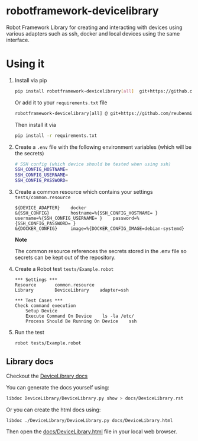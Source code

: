 # robotframework-devicelibrary

Robot Framework Library for creating and interacting with devices using various adapters such as ssh, docker and local devices using the same interface.

# Using it

1. Install via pip

    ```sh
    pip install robotframework-devicelibrary[all]  git+https://github.com/reubenmiller/robotframework-devicelibrary.git@0.24.4
    ```

    Or add it to your `requirements.txt` file

    ```sh
    robotframework-devicelibrary[all] @ git+https://github.com/reubenmiller/robotframework-devicelibrary.git@0.24.4
    ```

    Then install it via

    ```sh
    pip install -r requirements.txt
    ```

2. Create a `.env` file with the following environment variables (which will be the secrets)

    ```sh
    # SSH config (which device should be tested when using ssh)
    SSH_CONFIG_HOSTNAME=
    SSH_CONFIG_USERNAME=
    SSH_CONFIG_PASSWORD=
    ```

3. Create a common resource which contains your settings `tests/common.resource`

    ```robot
    ${DEVICE_ADAPTER}    docker
    &{SSH_CONFIG}        hostname=%{SSH_CONFIG_HOSTNAME= }    username=%{SSH_CONFIG_USERNAME= }    password=%{SSH_CONFIG_PASSWORD= }
    &{DOCKER_CONFIG}     image=%{DOCKER_CONFIG_IMAGE=debian-systemd}
    ```

    **Note**

    The common resource references the secrets stored in the .env file so secrets can be kept out of the repository.

4. Create a Robot test `tests/Example.robot`

    ```robot
    *** Settings ***
    Resource       common.resource
    Library        DeviceLibrary    adapter=ssh

    *** Test Cases ***
    Check command execution
        Setup Device
        Execute Command On Device    ls -la /etc/
        Process Should Be Running On Device    ssh
    ```

5. Run the test

    ```sh
    robot tests/Example.robot
    ```

## Library docs

Checkout the [DeviceLibrary docs](./docs/DeviceLibrary.rst)

You can generate the docs yourself using:

```sh
libdoc DeviceLibrary/DeviceLibrary.py show > docs/DeviceLibrary.rst
```

Or you can create the html docs using:

```sh
libdoc ./DeviceLibrary/DeviceLibrary.py docs/DeviceLibrary.html
```

Then open the [docs/DeviceLibrary.html](docs/DeviceLibrary.html) file in your local web browser.
